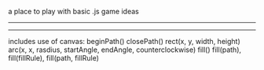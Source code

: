 
a place to play with basic .js game ideas



________________________________________________________________
________________________________________________________________


includes use of canvas: 
    beginPath()
    closePath()
    rect(x, y, width, height)
    arc(x, x, rasdius, startAngle, endAngle, counterclockwise)
    fill()
        fill(path), fill(fillRule), fill(path, fillRule)
    


    